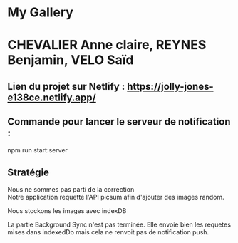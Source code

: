 # My Gallery
# CHEVALIER Anne claire, REYNES Benjamin, VELO Saïd

## Lien du projet sur Netlify : https://jolly-jones-e138ce.netlify.app/

## Commande pour lancer le serveur de notification :  
npm run start:server

## Stratégie  
Nous ne sommes pas parti de la correction  
Notre application requette l'API picsum afin d'ajouter des images random.

Nous stockons les images avec indexDB  

La partie Background Sync n'est pas terminée. Elle envoie bien les requetes mises dans indexedDb mais cela ne renvoit pas de notification push.
